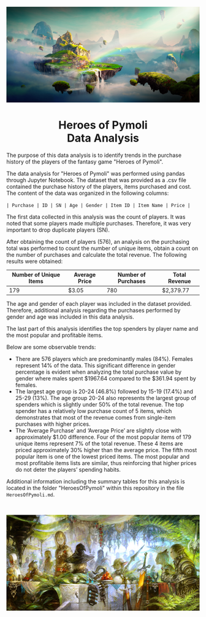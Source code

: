<p align="center">
  <img width="1980" height="250" src="https://github.com/leslievazquez/Pandas_Challenge/blob/main/HeroesOfPymoli/Resources/Fantasy.png">
</p>

<h1 align ="center"><span>Heroes of Pymoli<br/>Data Analysis</span></h1>

The purpose of this data analysis is to identify trends in the purchase history of the players of the fantasy game "Heroes of Pymoli".

The data analysis for "Heroes of Pymoli" was performed using pandas through Jupyter Notebook. The dataset that was provided as a .csv file contained the purchase history of the players, items purchased and cost. The content of the data was organized in the following columns:

`| Purchase | ID | SN | Age | Gender | Item ID | Item Name | Price |`

The first data collected in this analysis was the count of players. It was noted that some players made multiple purchases. Therefore, it was very important to drop duplicate players (SN). 

After obtaining the count of players (576), an analysis on the purchasing total was performed to count the number of unique items, obtain a count on the number of purchases and calculate the total revenue. The following results were obtained:

| Number of Unique Items | Average Price | Number of Purchases | Total Revenue |
| ---------------------- | ------------- | ------------------- | ------------- |
|                    179 | $3.05	       |      780            |	$2,379.77    |

The age and gender of each player was included in the dataset provided. Therefore, additional analysis regarding the purchases performed by gender and age was included in this data analysis.

The last part of this analysis identifies the top spenders by player name and the most popular and profitable items. 

Below are some observable trends:
- There are 576 players which are predominantly males (84%). Females represent 14% of the data. This significant difference in gender percentage is evident when analyzing the total purchase value by gender where males spent \$1967.64 compared to the \$361.94 spent by females.
- The largest age group is 20-24 (46.8%) followed by 15-19 (17.4%) and 25-29 (13%). The age group 20-24 also represents the largest group of spenders which is slightly under 50% of the total revenue. The top spender has a relatively low purchase count of 5 items, which demonstrates that most of the revenue comes from single-item purchases with higher prices.
- The ‘Average Purchase’ and ‘Average Price’ are slightly close with approximately $1.00 difference. Four of the most popular items of 179 unique items represent 7% of the total revenue. These 4 items are priced approximately 30% higher than the average price. The fifth most popular item is one of the lowest priced items. The most popular and most profitable items lists are similar, thus reinforcing that higher prices do not deter the players’ spending habits.

Additional information including the summary tables for this analysis is located in the folder "HeroesOfPymoli" within this repository in the file `HeroesOfPymoli.md`. 


 &nbsp; &nbsp;

  
  

<p align="center">
  <img width="1980" height="250" src="https://github.com/leslievazquez/Pandas_Challenge/blob/main/HeroesOfPymoli/Resources/Fantasy2.jpg">
</p>
